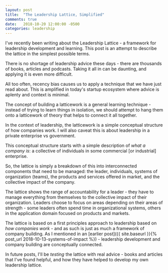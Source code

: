 ```yaml
---
layout: post
title:  "The Leadership Lattice, Simplified"
comments: true
date:   2018-10-20 12:00:00 -0500
categories: leadership
---
```


I've recently been writing about the Leadership Lattice - a framework for leadership development and learning. This post is an attempt to describe the lattice in the simplest possible terms.

There is no shortage of leadership advice these days - there are thousands of books, articles and podcasts. Taking it all in can be daunting, and applying it is even more difficult.

All too often, recency bias causes us to apply a technique that we have just read about. This is amplified in today's startup ecosystem where advice is aplenty and context is minimal.

The concept of building a latticework is a general learning technique - instead of trying to learn things in isolation, we should attempt to hang them onto a latticework of theory that helps to connect it all together.

In the context of leadership, the latticework is a simple conceptual structure of how companies work. I will also caveat this is about leadership in a private enterprise vs government.

This conceptual structure starts with a simple description of _what a company is_: a collective of individuals in some commercial [or industrial] enterprise.

So, the lattice is simply a breakdown of this into interconnected components that need to be managed: the leader, individuals, systems of organization (teams), the products and services offered in market, and the collective impact of the company.

The lattice shows the range of accountability for a leader - they have to manage everything from themselves to the collective impact of their organization. Leaders choose to focus on areas depending on their areas of strength - some leaders often spend time in organizational systems, others in the application domain focused on products and markets.

The lattice is based on a first principles approach to leadership based on _how companies work_ - and as such is just as much a framework of company building. As I mentioned in an [earlier post]({{ site.baseurl }}{% post_url 2018-10-13-systems-of-impact %}) - leadership development and company building are conceptually connected.

In future posts, I'll be _testing_ the lattice with real advice - books and articles that I've found helpful, and how they have helped to develop my own leadership lattice.